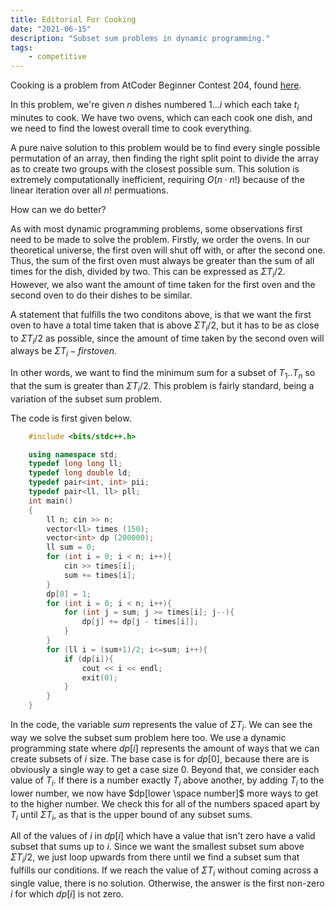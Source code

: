 ```yaml
---
title: Editorial For Cooking
date: "2021-06-15"
description: "Subset sum problems in dynamic programming."
tags: 
    - competitive
---
```

Cooking is a problem from AtCoder Beginner Contest 204, found <a href = "https://atcoder.jp/contests/abc204/tasks/abc204_d">here</a>. 

In this problem, we're given $n$ dishes numbered $1...i$ which each take $t_i$ minutes to cook. We have two ovens, which can each cook one dish, and we need to find the lowest overall time to cook everything. 

A pure naive solution to this problem would be to find every single possible permutation of an array, then finding the right split point to divide the array as to create two groups with the closest possible sum. This solution is extremely computationally inefficient, requiring $O(n\cdot n!)$ because of the linear iteration over all $n!$ permuations. 

How can we do better? 

As with most dynamic programming problems, some observations first need to be made to solve the problem. Firstly, we order the ovens. In our theoretical universe, the first oven will shut off with, or after the second one. Thus, the sum of the first oven must always be greater than the sum of all times for the dish, divided by two. This can be expressed as $\Sigma T_i/2$. However, we also want the amount of time taken for the first oven and the second oven to do their dishes to be similar. 

A statement that fulfills the two conditons above, is that we want the first oven to have a total time taken that is above $\Sigma T_i/2$, but it has to be as close to $\Sigma T_i/2$ as possible, since the amount of time taken by the second oven will always be $\Sigma T_i - first oven$. 

In other words, we want to find the minimum sum for a subset of $T_1 .. T_n$ so that the sum is greater than $\Sigma T_i/2$. This problem is fairly standard, being a variation of the subset sum problem. 

The code is first given below. 
```cpp
    #include <bits/stdc++.h>

    using namespace std;
    typedef long long ll;
    typedef long double ld;
    typedef pair<int, int> pii;
    typedef pair<ll, ll> pll;
    int main()
    {
        ll n; cin >> n;
        vector<ll> times (150);
        vector<int> dp (200000);
        ll sum = 0;
        for (int i = 0; i < n; i++){
            cin >> times[i];
            sum += times[i];
        }
        dp[0] = 1;
        for (int i = 0; i < n; i++){
            for (int j = sum; j >= times[i]; j--){
                dp[j] += dp[j - times[i]];
            }
        }
        for (ll i = (sum+1)/2; i<=sum; i++){
            if (dp[i]){
                cout << i << endl;
                exit(0);
            }
        }
    }
```
In the code, the variable $sum$ represents  the value of $\Sigma T_i$. We can see the way we solve the subset sum problem here too. We use a dynamic programming state where $dp[i]$ represents the amount of ways that we can create subsets of $i$ size. The base case is for $dp[0]$, because there are is obviously a single way to get a case size $0$. Beyond that, we consider each value of $T_i$. If there is a number  exactly $T_i$ above another, by adding $T_i$ to the lower number, we now have $dp[lower \space number]$ more ways to get to the higher number. We check this for all of the numbers spaced apart by $T_i$ until $\Sigma T_i$, as that is the upper bound of any subset sums. 

All of the values of $i$ in $dp[i]$ which have a value that isn't zero have a valid subset that sums up to $i$. Since we want the smallest subset sum above $\Sigma T_i/2$, we just loop upwards from there until we find a subset sum that fulfills our conditions. If we reach the value of $\Sigma T_i$ without coming across a single value, there is no solution. Otherwise, the answer is the first non-zero $i$ for which $dp[i]$ is not zero. 